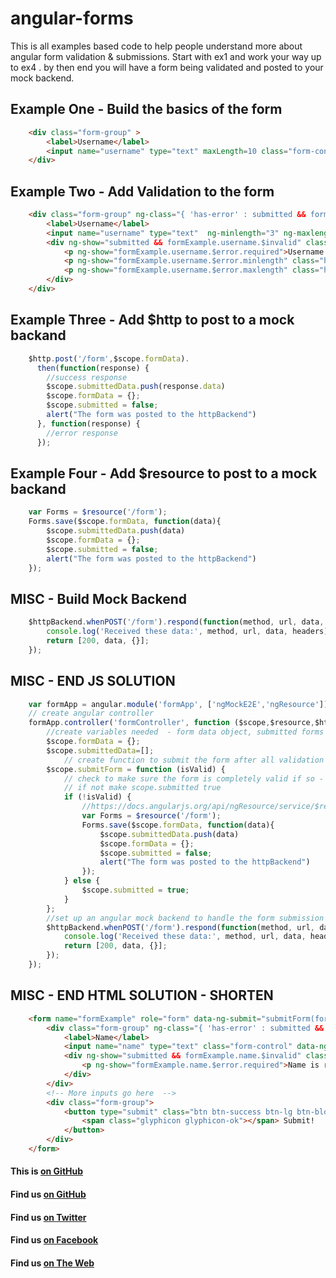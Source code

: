 # angular-forms
This is all examples based code to help people understand more about angular form validation & submissions. Start with ex1 and work your way up to ex4 . by then end you will have a form being validated and posted to your mock backend.

## Example One - Build the basics of the form

```html
    <div class="form-group" >
        <label>Username</label>
        <input name="username" type="text" maxLength=10 class="form-control" data-ng-model="formData.username" id="username" placeholder="Username" required>
    </div>
```

## Example Two - Add Validation to the form

```html
    <div class="form-group" ng-class="{ 'has-error' : submitted && formExample.username.$invalid }">
        <label>Username</label>
        <input name="username" type="text"  ng-minlength="3" ng-maxlength="8" class="form-control" data-ng-model="formData.username" id="username" placeholder="Username" required>
        <div ng-show="submitted && formExample.username.$invalid" class="help-block">
            <p ng-show="formExample.username.$error.required">Username is required</p>
            <p ng-show="formExample.username.$error.minlength" class="help-block">Username is too short.</p>
            <p ng-show="formExample.username.$error.maxlength" class="help-block">Username is too long.</p>
        </div>
    </div>
```

## Example Three - Add $http to post to a mock backand

```javascript
    $http.post('/form',$scope.formData).
      then(function(response) {
      	//success response
        $scope.submittedData.push(response.data)
        $scope.formData = {};
        $scope.submitted = false;
        alert("The form was posted to the httpBackend")
      }, function(response) {
        //error response
      });
```

## Example Four - Add $resource to post to a mock backand

```javascript
    var Forms = $resource('/form');
	Forms.save($scope.formData, function(data){
	  	$scope.submittedData.push(data)
        $scope.formData = {};
        $scope.submitted = false;
        alert("The form was posted to the httpBackend")
	});
```

## MISC - Build Mock Backend
```javascript
    $httpBackend.whenPOST('/form').respond(function(method, url, data, headers){
        console.log('Received these data:', method, url, data, headers);
        return [200, data, {}];
    });
```

## MISC - END JS SOLUTION
```javascript
	var formApp = angular.module('formApp', ['ngMockE2E','ngResource']);
    // create angular controller
    formApp.controller('formController', function ($scope,$resource,$httpBackend) {
        //create variables needed  - form data object, submitted forms array
        $scope.formData = {};
        $scope.submittedData=[];      
            // create function to submit the form after all validation has occurred      
        $scope.submitForm = function (isValid) {   
            // check to make sure the form is completely valid if so - push the form being submitted - then clear that form
            // if not make scope.submitted true 
            if (!isValid) {
            	//https://docs.angularjs.org/api/ngResource/service/$resource
            	var Forms = $resource('/form');
				Forms.save($scope.formData, function(data){
				  	$scope.submittedData.push(data)
                    $scope.formData = {};
                    $scope.submitted = false;
                    alert("The form was posted to the httpBackend")
				});
            } else {
                $scope.submitted = true;
            }
        };
        //set up an angular mock backend to handle the form submission
        $httpBackend.whenPOST('/form').respond(function(method, url, data, headers){
            console.log('Received these data:', method, url, data, headers);
            return [200, data, {}];
        });
    });
```

## MISC - END HTML SOLUTION - SHORTEN
```html
	<form name="formExample" role="form" data-ng-submit="submitForm(formExample.$valid)" novalidate>
        <div class="form-group" ng-class="{ 'has-error' : submitted && formExample.name.$invalid }">
            <label>Name</label>
            <input name="name" type="text" class="form-control" data-ng-model="formData.name" id="name" placeholder="Name" required>
            <div ng-show="submitted && formExample.name.$invalid" class="help-block">
                <p ng-show="formExample.name.$error.required">Name is required</p>
            </div>
        </div>
        <!-- More inputs go here  -->
        <div class="form-group">
            <button type="submit" class="btn btn-success btn-lg btn-block">
                <span class="glyphicon glyphicon-ok"></span> Submit!
            </button>
        </div>
    </form>
```

#### This is [on GitHub](https://github.com/GreenPioneer/buildreq)
#### Find us [on GitHub](https://github.com/GreenPioneer)
#### Find us [on Twitter](https://twitter.com/greenpioneerdev)
#### Find us [on Facebook](https://www.facebook.com/Green-Pioneer-Solutions-1023752974341910)
#### Find us [on The Web](http://greenpioneersolutions.com/)